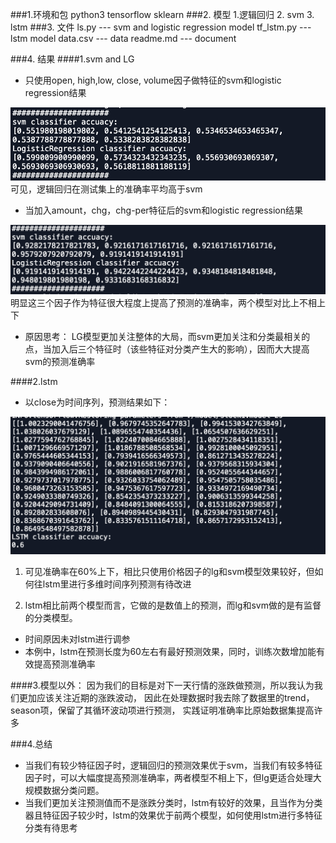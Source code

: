 
###1.环境和包
	python3 
	tensorflow
	sklearn
###2. 模型
	1.逻辑回归
	2. svm
	3. lstm
###3. 文件
	ls.py  --- svm and logistic regression model
	tf_lstm.py --- lstm model
	data.csv --- data
	readme.md --- document

###4. 结果
####1.svm and LG
- 只使用open, high,low, close, volume因子做特征的svm和logistic regression结果

![](./svm.png)
可见，逻辑回归在测试集上的准确率平均高于svm

- 当加入amount，chg，chg-per特征后的svm和logistic regression结果

![](./amount.png)
明显这三个因子作为特征很大程度上提高了预测的准确率，两个模型对比上不相上下

- 原因思考： LG模型更加关注整体的大局，而svm更加关注和分类最相关的点，当加入后三个特征时（该些特征对分类产生大的影响），因而大大提高svm的预测准确率

####2.lstm
- 以close为时间序列，预测结果如下：

![](./lstm.png)

1. 可见准确率在60%上下，相比只使用价格因子的lg和svm模型效果较好，但如何往lstm里进行多维时间序列预测有待改进

2. lstm相比前两个模型而言，它做的是数值上的预测，而lg和svm做的是有监督的分类模型。

- 时间原因未对lstm进行调参
- 本例中，lstm在预测长度为60左右有最好预测效果，同时，训练次数增加能有效提高预测准确率

####3.模型以外：
	因为我们的目标是对下一天行情的涨跌做预测，所以我认为我们更加应该关注近期的涨跌波动，
	因此在处理数据时我去除了数据里的trend，season项，保留了其循环波动项进行预测， 
	实践证明准确率比原始数据集提高许多
	
###4.总结
- 当我们有较少特征因子时，逻辑回归的预测效果优于svm，当我们有较多特征因子时，可以大幅度提高预测准确率，两者模型不相上下，但lg更适合处理大规模数据分类问题。
- 当我们更加关注预测值而不是涨跌分类时，lstm有较好的效果，且当作为分类器且特征因子较少时，lstm的效果优于前两个模型，如何使用lstm进行多特征分类有待思考
	
	


